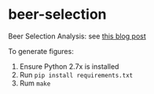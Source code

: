 beer-selection
==============

Beer Selection Analysis: see [this blog post][1]

To generate figures:

1. Ensure Python 2.7x is installed
2. Run `pip install requirements.txt`
3. Rum `make`


[1]: www.drbunsen.org/beer-selection/
